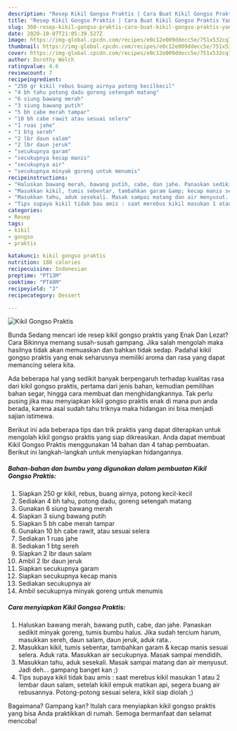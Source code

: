 ```yaml
---
description: "Resep Kikil Gongso Praktis | Cara Buat Kikil Gongso Praktis Yang Enak Dan Lezat"
title: "Resep Kikil Gongso Praktis | Cara Buat Kikil Gongso Praktis Yang Enak Dan Lezat"
slug: 360-resep-kikil-gongso-praktis-cara-buat-kikil-gongso-praktis-yang-enak-dan-lezat
date: 2020-10-07T21:05:39.527Z
image: https://img-global.cpcdn.com/recipes/e0c12e009ddecc5e/751x532cq70/kikil-gongso-praktis-foto-resep-utama.jpg
thumbnail: https://img-global.cpcdn.com/recipes/e0c12e009ddecc5e/751x532cq70/kikil-gongso-praktis-foto-resep-utama.jpg
cover: https://img-global.cpcdn.com/recipes/e0c12e009ddecc5e/751x532cq70/kikil-gongso-praktis-foto-resep-utama.jpg
author: Dorothy Welch
ratingvalue: 4.6
reviewcount: 7
recipeingredient:
- "250 gr kikil rebus buang airnya potong kecilkecil"
- "4 bh tahu potong dadu goreng setengah matang"
- "6 siung bawang merah"
- "3 siung bawang putih"
- "5 bh cabe merah tampar"
- "10 bh cabe rawit atau sesuai selera"
- "1 ruas jahe"
- "1 btg sereh"
- "2 lbr daun salam"
- "2 lbr daun jeruk"
- "secukupnya garam"
- "secukupnya kecap manis"
- "secukupnya air"
- "secukupnya minyak goreng untuk menumis"
recipeinstructions:
- "Haluskan bawang merah, bawang putih, cabe, dan jahe. Panaskan sedikit minyak goreng, tumis bumbu halus. Jika sudah tercium harum, masukkan sereh, daun salam, daun jeruk, aduk rata.."
- "Masukkan kikil, tumis sebentar, tambahkan garam &amp; kecap manis sesuai selera. Aduk rata. Masukkan air secukupnya. Masak sampai mendidih."
- "Masukkan tahu, aduk sesekali. Masak sampai matang dan air menyusut. Jadi deh... gampang banget kan ;)"
- "Tips supaya kikil tidak bau amis : saat merebus kikil masukan 1 atau 2 lembar daun salam, setelah kikil empuk matikan api, segera buang air rebusannya. Potong-potong sesuai selera, kikil siap diolah ;)"
categories:
- Resep
tags:
- kikil
- gongso
- praktis

katakunci: kikil gongso praktis 
nutrition: 188 calories
recipecuisine: Indonesian
preptime: "PT13M"
cooktime: "PT40M"
recipeyield: "3"
recipecategory: Dessert

---
```



![Kikil Gongso Praktis](https://img-global.cpcdn.com/recipes/e0c12e009ddecc5e/751x532cq70/kikil-gongso-praktis-foto-resep-utama.jpg)

Bunda Sedang mencari ide resep kikil gongso praktis yang Enak Dan Lezat? Cara Bikinnya memang susah-susah gampang. Jika salah mengolah maka hasilnya tidak akan memuaskan dan bahkan tidak sedap. Padahal kikil gongso praktis yang enak seharusnya memiliki aroma dan rasa yang dapat memancing selera kita.

Ada beberapa hal yang sedikit banyak berpengaruh terhadap kualitas rasa dari kikil gongso praktis, pertama dari jenis bahan, kemudian pemilihan bahan segar, hingga cara membuat dan menghidangkannya. Tak perlu pusing jika mau menyiapkan kikil gongso praktis enak di mana pun anda berada, karena asal sudah tahu triknya maka hidangan ini bisa menjadi sajian istimewa.




Berikut ini ada beberapa tips dan trik praktis yang dapat diterapkan untuk mengolah kikil gongso praktis yang siap dikreasikan. Anda dapat membuat Kikil Gongso Praktis menggunakan 14 bahan dan 4 tahap pembuatan. Berikut ini langkah-langkah untuk menyiapkan hidangannya.

<!--inarticleads1-->

##### Bahan-bahan dan bumbu yang digunakan dalam pembuatan Kikil Gongso Praktis:

1. Siapkan 250 gr kikil, rebus, buang airnya, potong kecil-kecil
1. Sediakan 4 bh tahu, potong dadu, goreng setengah matang
1. Gunakan 6 siung bawang merah
1. Siapkan 3 siung bawang putih
1. Siapkan 5 bh cabe merah tampar
1. Gunakan 10 bh cabe rawit, atau sesuai selera
1. Sediakan 1 ruas jahe
1. Sediakan 1 btg sereh
1. Siapkan 2 lbr daun salam
1. Ambil 2 lbr daun jeruk
1. Siapkan secukupnya garam
1. Siapkan secukupnya kecap manis
1. Sediakan secukupnya air
1. Ambil secukupnya minyak goreng untuk menumis




<!--inarticleads2-->

##### Cara menyiapkan Kikil Gongso Praktis:

1. Haluskan bawang merah, bawang putih, cabe, dan jahe. Panaskan sedikit minyak goreng, tumis bumbu halus. Jika sudah tercium harum, masukkan sereh, daun salam, daun jeruk, aduk rata..
1. Masukkan kikil, tumis sebentar, tambahkan garam &amp; kecap manis sesuai selera. Aduk rata. Masukkan air secukupnya. Masak sampai mendidih.
1. Masukkan tahu, aduk sesekali. Masak sampai matang dan air menyusut. Jadi deh... gampang banget kan ;)
1. Tips supaya kikil tidak bau amis : saat merebus kikil masukan 1 atau 2 lembar daun salam, setelah kikil empuk matikan api, segera buang air rebusannya. Potong-potong sesuai selera, kikil siap diolah ;)




Bagaimana? Gampang kan? Itulah cara menyiapkan kikil gongso praktis yang bisa Anda praktikkan di rumah. Semoga bermanfaat dan selamat mencoba!
